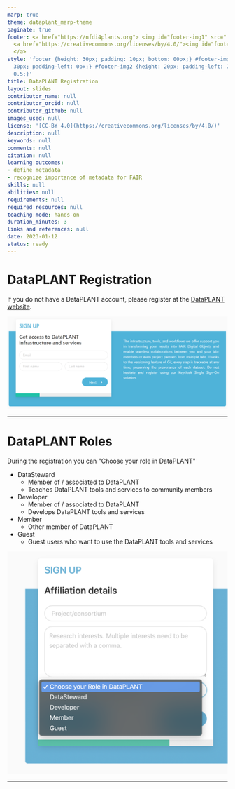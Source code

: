 ```yaml
---
marp: true
theme: dataplant_marp-theme
paginate: true
footer: <a href="https://nfdi4plants.org"> <img id="footer-img1" src="../../images/_logos/DataPLANT/DataPLANT_logo_square_bg_transparent.svg"></a>
  <a href="https://creativecommons.org/licenses/by/4.0/"><img id="footer-img2" src="../../images/_logos/CreativeCommons/by.svg">
  </a>
style: 'footer {height: 30px; padding: 10px; bottom: 00px;} #footer-img1 {height:
  30px; padding-left: 0px;} #footer-img2 {height: 20px; padding-left: 20px; opacity:
  0.5;}'
title: DataPLANT Registration
layout: slides
contributor_name: null
contributor_orcid: null
contributor_github: null
images_used: null
license: '[CC-BY 4.0](https://creativecommons.org/licenses/by/4.0/)'
description: null
keywords: null
comments: null
citation: null
learning outcomes:
- define metadata
- recognize importance of metadata for FAIR
skills: null
abilities: null
requirements: null
required resources: null
teaching mode: hands-on
duration_minutes: 3
links and references: null
date: 2023-01-12
status: ready
---
```


# DataPLANT Registration

If you do not have a DataPLANT account, please register at the [DataPLANT website](<https://register.nfdi4plants.org>).

![w:800](../../../img/dataplant_registration.png)

<!-- Source to slide(s) -->
<!-- ../../bricks/datahub_registration.md -->


---

# DataPLANT Roles

<style scoped>
section {
  font-size: 25px;
}
ul {
    margin: 0; padding: 1;
}
</style>

During the registration you can "Choose your role in DataPLANT"

- DataSteward
  - Member of / associated to DataPLANT
  - Teaches DataPLANT tools and services to community members
- Developer
  - Member of / associated to DataPLANT
  - Develops DataPLANT tools and services
- Member
  - Other member of DataPLANT
- Guest
  - Guest users who want to use the DataPLANT tools and services

![bg right:35% fit](../../../img/dataplant_registration_roles.png)

<!-- Source to slide(s) -->
<!-- ../../bricks/datahub_registration_role.md -->


---
